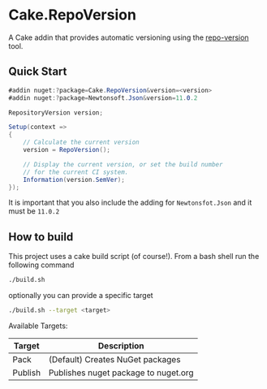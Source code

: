 # Cake.RepoVersion

A Cake addin that provides automatic versioning using the [repo-version] tool.

[repo-version]: https://github.com/kjjuno/repo-version

## Quick Start

```csharp
#addin nuget:?package=Cake.RepoVersion&version=<version>
#addin nuget:?package=Newtonsoft.Json&version=11.0.2

RepositoryVersion version;

Setup(context =>
{
    // Calculate the current version
    version = RepoVersion();

    // Display the current version, or set the build number
    // for the current CI system.
    Information(version.SemVer);
});
```

It is important that you also include the adding for `Newtonsfot.Json` and it must be `11.0.2`

## How to build

This project uses a cake build script (of course!). From a bash shell run the following command


```bash
./build.sh
```

optionally you can provide a specific target


```bash
./build.sh --target <target>
```

Available Targets:

| Target    | Description                                |
| --------- | ------------------------------------------ |
| Pack      | (Default) Creates NuGet packages           |
| Publish   | Publishes nuget package to nuget.org       |

